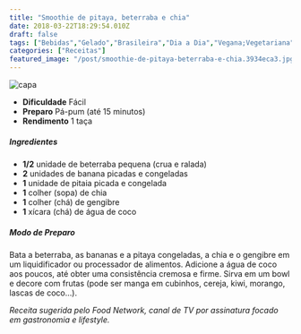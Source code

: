 ```yaml
---
title: "Smoothie de pitaya, beterraba e chia"
date: 2018-03-22T18:29:54.010Z
draft: false
tags: ["Bebidas","Gelado","Brasileira","Dia a Dia","Vegana;Vegetariana","Receitas","Receitas com frutas","Receitas simples e fáceis"]
categories: ["Receitas"]
featured_image: "/post/smoothie-de-pitaya-beterraba-e-chia.3934eca3.jpg"
---
```


![capa](/post/smoothie-de-pitaya-beterraba-e-chia.3934eca3.jpg)

*   **Dificuldade** Fácil
*   **Preparo** Pá-pum (até 15 minutos)
*   **Rendimento** 1 taça

##### Ingredientes

*   **1/2** unidade de beterraba pequena (crua e ralada)
*   **2** unidades de banana picadas e congeladas
*   **1** unidade de pitaia picada e congelada
*   **1** colher (sopa) de chia
*   **1** colher (chá) de gengibre
*   **1** xícara (chá) de água de coco

##### Modo de Preparo

Bata a beterraba, as bananas e a pitaya congeladas, a chia e o gengibre em um liquidificador ou processador de alimentos. Adicione a água de coco aos poucos, até obter uma consistência cremosa e firme. Sirva em um bowl e decore com frutas (pode ser manga em cubinhos, cereja, kiwi, morango, lascas de coco…).

_Receita sugerida pelo Food Network, canal de TV por assinatura focado em gastronomia e lifestyle._

